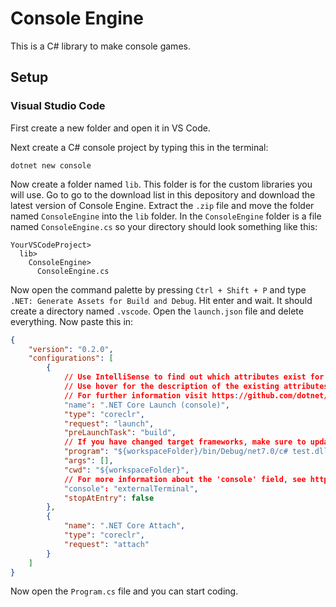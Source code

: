 # Console Engine
This is a C# library to make console games.

## Setup
### Visual Studio Code
First create a new folder and open it in VS Code.

Next create a C# console project by typing this in the terminal:
```
dotnet new console
```
Now create a folder named `lib`. This folder is for the custom libraries you will use.
Go to go to the download list in this depository and download the latest version of Console Engine.
Extract the `.zip` file and move the folder named `ConsoleEngine` into the `lib` folder.
In the `ConsoleEngine` folder is a file named `ConsoleEngine.cs` so your directory should look something like this:
```
YourVSCodeProject>
  lib>
    ConsoleEngine>
      ConsoleEngine.cs
```
Now open the command palette by pressing `Ctrl + Shift + P` and type `.NET: Generate Assets for Build and Debug`.
Hit enter and wait. It should create a directory named `.vscode`.
Open the `launch.json` file and delete everything.
Now paste this in:
```json
{
    "version": "0.2.0",
    "configurations": [
        {
            // Use IntelliSense to find out which attributes exist for C# debugging
            // Use hover for the description of the existing attributes
            // For further information visit https://github.com/dotnet/vscode-csharp/blob/main/debugger-launchjson.md
            "name": ".NET Core Launch (console)",
            "type": "coreclr",
            "request": "launch",
            "preLaunchTask": "build",
            // If you have changed target frameworks, make sure to update the program path.
            "program": "${workspaceFolder}/bin/Debug/net7.0/c# test.dll",
            "args": [],
            "cwd": "${workspaceFolder}",
            // For more information about the 'console' field, see https://aka.ms/VSCode-CS-LaunchJson-Console
            "console": "externalTerminal",
            "stopAtEntry": false
        },
        {
            "name": ".NET Core Attach",
            "type": "coreclr",
            "request": "attach"
        }
    ]
}
```
Now open the `Program.cs` file and you can start coding.
